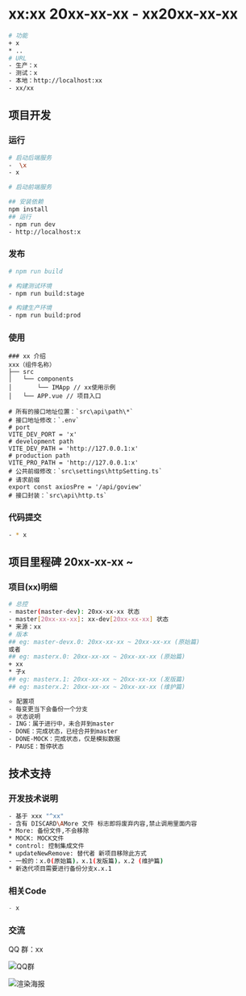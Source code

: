 <!--
 * @Descripttion: Sustainable
 * @version: 1.0.0
 * @Author: Kenny
 * @Date: 20xx-xx-xx 10:07:00
 * @LastEditors: ~
 * @LastEditTime: 2025-06-26 15:50:37
-->
# xx:xx 20xx-xx-xx - xx20xx-xx-xx

```bash
# 功能
+ x
* ..
# URL
- 生产：x
- 测试：x
- 本地：http://localhost:xx
- xx/xx
```

## 项目开发

### 运行

```bash
# 启动后端服务
-  \x
- x

# 启动前端服务

## 安装依赖
npm install
## 运行
- npm run dev
- http://localhost:x
```

### 发布

```bash
# npm run build

# 构建测试环境
- npm run build:stage

# 构建生产环境
- npm run build:prod
```

### 使用

```shell
### xx 介绍
xxx（组件名称）
├── src 
│   └── components
│       └── IMApp // xx使用示例
│   └── APP.vue // 项目入口

# 所有的接口地址位置：`src\api\path\*`
# 接口地址修改：`.env`
# port
VITE_DEV_PORT = 'x'
# development path
VITE_DEV_PATH = 'http://127.0.0.1:x'
# production path
VITE_PRO_PATH = 'http://127.0.0.1:x'
# 公共前缀修改：`src\settings\httpSetting.ts`
# 请求前缀
export const axiosPre = '/api/goview'
# 接口封装：`src\api\http.ts`
```

### 代码提交

```bash
- * x
```

## 项目里程碑 20xx-xx-xx ~

### 项目(xx)明细

```bash
# 总控
- master(master-dev): 20xx-xx-xx 状态
- master[20xx-xx-xx]: xx-dev[20xx-xx-xx] 状态
* 来源：xx
# 版本
## eg: master-devx.0: 20xx-xx-xx ~ 20xx-xx-xx (原始篇)
或者
## eg: masterx.0: 20xx-xx-xx ~ 20xx-xx-xx (原始篇)
+ xx
* 子x
## eg: masterx.1: 20xx-xx-xx ~ 20xx-xx-xx (发版篇)
## eg: masterx.2: 20xx-xx-xx ~ 20xx-xx-xx (维护篇)

⭐ 配置项
- 每变更当下会备份一个分支
⭐ 状态说明
- ING：属于进行中，未合并到master
- DONE：完成状态，已经合并到master
- DONE-MOCK：完成状态，仅是模拟数据
- PAUSE：暂停状态
```

## 技术支持

### 开发技术说明

```bash
- 基于 xxx "^xx"
- 含有 DISCARD\AMore 文件 标志即将废弃内容,禁止调用里面内容
* More: 备份文件,不会移除
* MOCK: MOCK文件
* control: 控制集成文件
* updateNewRemove: 替代者 新项目移除此方式
- 一般的：x.0(原始篇)，x.1(发版篇)，x.2 (维护篇)
* 新迭代项目需要进行备份分支x.x.1
```

### 相关Code

```js
- x
```

### 交流

QQ 群：xx

![QQ群](x.png)

![渲染海报](x.png)
